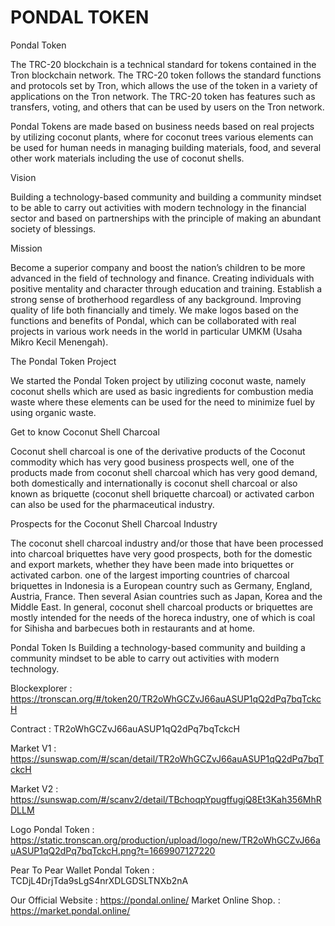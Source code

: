 # PONDAL TOKEN
Pondal Token

The TRC-20 blockchain is a technical standard for tokens contained in the Tron blockchain network. The TRC-20 token follows the standard functions and protocols set by Tron, which allows the use of the token in a variety of applications on the Tron network. The TRC-20 token has features such as transfers, voting, and others that can be used by users on the Tron network.

Pondal Tokens are made based on business needs based on real projects by utilizing coconut plants, where for coconut trees various elements can be used for human needs in managing building materials, food, and several other work materials including the use of coconut shells.

Vision

Building a technology-based community and building a community mindset to be able to carry out activities with modern technology in the financial sector and based on partnerships with the principle of making an abundant society of blessings.

Mission

Become a superior company and boost the nation’s children to be more advanced in the field of technology and finance.
Creating individuals with positive mentality and character through education and training.
Establish a strong sense of brotherhood regardless of any background.
Improving quality of life both financially and timely.
We make logos based on the functions and benefits of Pondal, which can be collaborated with real projects in various work needs in the world in particular UMKM (Usaha Mikro Kecil Menengah).

The Pondal Token Project

We started the Pondal Token project by utilizing coconut waste, namely coconut shells which are used as basic ingredients for combustion media waste where these elements can be used for the need to minimize fuel by using organic waste.

Get to know Coconut Shell Charcoal

Coconut shell charcoal is one of the derivative products of the Coconut commodity which has very good business prospects
well, one of the products made from coconut shell charcoal which has very good demand, both domestically and internationally is coconut shell charcoal or also known as briquette (coconut shell briquette charcoal) or activated carbon can also be used for the pharmaceutical industry.

Prospects for the Coconut Shell Charcoal Industry

The coconut shell charcoal industry and/or those that have been processed into charcoal briquettes have very good prospects, both for the domestic and export markets, whether they have been made into briquettes or activated carbon. one of the largest importing countries of charcoal briquettes in Indonesia is a European country such as Germany, England, Austria, France. Then several Asian countries such as Japan, Korea and the Middle East. In general, coconut shell charcoal products or briquettes are mostly intended for the needs of the horeca industry, one of which is coal for Sihisha and barbecues both in restaurants and at home.

Pondal Token Is Building a technology-based community and building a community mindset to be able to carry out activities with modern technology.


Blockexplorer : https://tronscan.org/#/token20/TR2oWhGCZvJ66auASUP1qQ2dPq7bqTckcH

Contract : TR2oWhGCZvJ66auASUP1qQ2dPq7bqTckcH

Market V1 : https://sunswap.com/#/scan/detail/TR2oWhGCZvJ66auASUP1qQ2dPq7bqTckcH


Market V2 : https://sunswap.com/#/scanv2/detail/TBchoqpYpugffugjQ8Et3Kah356MhRDLLM

Logo Pondal Token : https://static.tronscan.org/production/upload/logo/new/TR2oWhGCZvJ66auASUP1qQ2dPq7bqTckcH.png?t=1669907127220


Pear To Pear Wallet Pondal Token : TCDjL4DrjTda9sLgS4nrXDLGDSLTNXb2nA


Our Official Website : https://pondal.online/
Market Online Shop.  : https://market.pondal.online/



